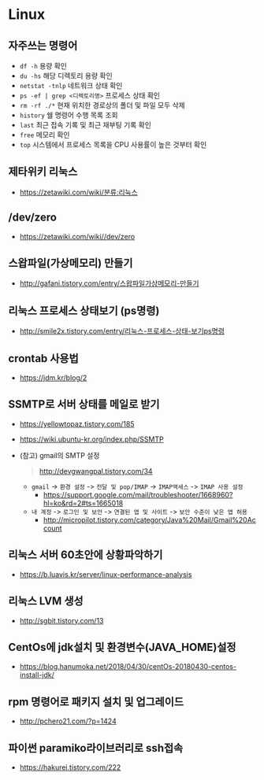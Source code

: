 # Linux

## 자주쓰는 명령어
- `df -h` 용량 확인
- `du -hs` 해당 디렉토리 용량 확인
- `netstat -tnlp` 네트워크 상태 확인
- `ps -ef | grep <디렉토리명>` 프로세스 상태 확인
- `rm -rf ./*` 현재 위치한 경로상의 폴더 및 파일 모두 삭제
- `history` 쉘 명령어 수행 목록 조회
- `last` 최근 접속 기록 및 최근 재부팅 기록 확인
- `free` 메모리 확인
- `top` 시스템에서 프로세스 목록을 CPU 사용률이 높은 것부터 확인

## 제타위키 리눅스
- https://zetawiki.com/wiki/분류:리눅스

## /dev/zero
- https://zetawiki.com/wiki//dev/zero

## 스왑파일(가상메모리) 만들기
- http://gafani.tistory.com/entry/스왑파일가상메모리-만들기

## 리눅스 프로세스 상태보기 (ps명령)
- http://smile2x.tistory.com/entry/리눅스-프로세스-상태-보기ps명령

## crontab 사용법
- https://jdm.kr/blog/2

## SSMTP로 서버 상태를 메일로 받기
- https://yellowtopaz.tistory.com/185
- https://wiki.ubuntu-kr.org/index.php/SSMTP
- (참고) gmail의 SMTP 설정
  > http://devgwangpal.tistory.com/34

  - `gmail` -> `환경 설정` -> `전달 및 pop/IMAP` -> `IMAP액세스` -> `IMAP 사용 설정`
    - https://support.google.com/mail/troubleshooter/1668960?hl=ko&rd=2#ts=1665018
  - `내 계정` -> `로그인 및 보안` -> `연결된 앱 및 사이트` -> `보안 수준이 낮은 앱 허용`
    - http://micropilot.tistory.com/category/Java%20Mail/Gmail%20Account

## 리눅스 서버 60초안에 상황파악하기
- https://b.luavis.kr/server/linux-performance-analysis

## 리눅스 LVM 생성
- http://sgbit.tistory.com/13

## CentOs에 jdk설치 및 환경변수(JAVA_HOME)설정
- https://blog.hanumoka.net/2018/04/30/centOs-20180430-centos-install-jdk/

## rpm 명령어로 패키지 설치 및 업그레이드
- http://pchero21.com/?p=1424

## 파이썬 paramiko라이브러리로 ssh접속
- https://hakurei.tistory.com/222
